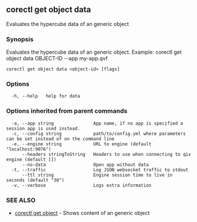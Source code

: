 ## corectl get object data

Evaluates the hypercube data of an generic object

### Synopsis

Evaluates the hypercube data of an generic object. Example: corectl get object data OBJECT-ID --app my-app.qvf

```
corectl get object data <object-id> [flags]
```

### Options

```
  -h, --help   help for data
```

### Options inherited from parent commands

```
  -a, --app string               App name, if no app is specified a session app is used instead.
  -c, --config string            path/to/config.yml where parameters can be set instead of on the command line
  -e, --engine string            URL to engine (default "localhost:9076")
      --headers stringToString   Headers to use when connecting to qix engine (default [])
      --no-data                  Open app without data
  -t, --traffic                  Log JSON websocket traffic to stdout
      --ttl string               Engine session time to live in seconds (default "30")
  -v, --verbose                  Logs extra information
```

### SEE ALSO

* [corectl get object](corectl_get_object.md)	 - Shows content of an generic object

